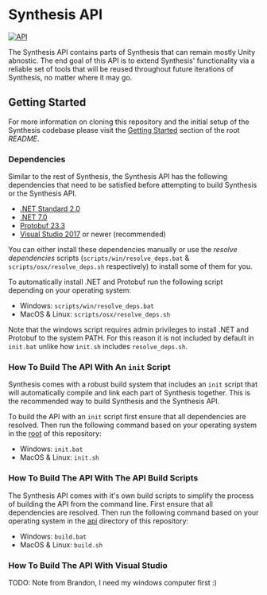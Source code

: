 # Synthesis API

[![API](https://github.com/Autodesk/synthesis/actions/workflows/API.yml/badge.svg?branch=master)](https://github.com/Autodesk/synthesis/actions/workflows/API.yml)

The Synthesis API contains parts of Synthesis that can remain mostly Unity abnostic. The end goal of this API is to extend Synthesis'
functionality via a reliable set of tools that will be reused throughout future iterations of Synthesis, no matter where it may go.

## Getting Started

For more information on cloning this repository and the initial setup of the Synthesis codebase please visit the [Getting Started](/README.md#getting-started) section of the root *README*.

### Dependencies

Similar to the rest of Synthesis, the Synthesis API has the following dependencies that need to be satisfied before attempting to build Synthesis or the Synthesis API.

- [.NET Standard 2.0](https://learn.microsoft.com/en-us/dotnet/standard/net-standard?tabs=net-standard-1-0)
- [.NET 7.0](https://dotnet.microsoft.com/en-us/download/dotnet/7.0)
- [Protobuf 23.3](https://github.com/protocolbuffers/protobuf/releases/tag/v23.3)
- [Visual Studio 2017](https://visualstudio.microsoft.com/downloads/) or newer (recommended)

You can either install these dependencies manually or use the *resolve dependencies* scripts (`scripts/win/resolve_deps.bat` & `scripts/osx/resolve_deps.sh` respectively) to install some of them for you.

To automatically install .NET and Protobuf run the following script depending on your operating system:
- Windows: `scripts/win/resolve_deps.bat`
- MacOS & Linux: `scripts/osx/resolve_deps.sh`

Note that the windows script requires admin privileges to install .NET and Protobuf to the system PATH. For this reason it is not included by default in `init.bat` unlike how `init.sh` includes `resolve_deps.sh`.

### How To Build The API With An `init` Script

Synthesis comes with a robust build system that includes an `init` script that will automatically compile and link each part of Synthesis together. This is the recommended way to build Synthesis and the Synthesis API.

To build the API with an `init` script first ensure that all dependencies are resolved. Then run the following command based on your operating system in the [root](../) of this repository:

- Windows: `init.bat`
- MacOS & Linux: `init.sh`

### How To Build The API With The API Build Scripts

The Synthesis API comes with it's own build scripts to simplify the process of building the API from the command line. First ensure that all dependencies are resolved. Then run the following command based on your operating system in the [api](/api/) directory of this repository:

- Windows: `build.bat`
- MacOS & Linux: `build.sh`

### How To Build The API With Visual Studio

TODO: Note from Brandon, I need my windows computer first :)

<!--
## Using the API in Your Project
### Adding the API Nuget Package
To use the API in your project, simply add the [Autodesk.Synthesis.Module.API](https://www.nuget.org/packages/Autodesk.Synthesis.Module.API/) NuGet package into your .NET Class Library project. Some example modules can be found in the [modules](/modules/) directory in this repository. Note: A VS template for automating this process is underway.
### Importing Your Module Into Synthesis
1. Open your module project solution in Visual Studio.
2. Build the solution from the Visual Studio toolbar.
3. Set up the modules by running one of the following scripts:
	- For Windows users, run `update_modules.ps1` using PowerShell.
	- Linux and Mac scripts are under construction.
-->
